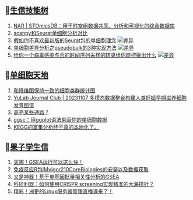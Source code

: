 ## 📝[生信技能树](https://github.com/ixxmu/mp_duty/issues?q=label%3A%E7%94%9F%E4%BF%A1%E6%8A%80%E8%83%BD%E6%A0%91+is%3Aclosed)
<!-- 1issueTable -->

1. [NAR | STOmicsDB：用于时空组数据共享、分析和可视化的综合数据库](https://github.com/ixxmu/mp_duty/issues/4112) 
2. [scanpy和Seurat单细胞分析对比](https://github.com/ixxmu/mp_duty/issues/4111) 
3. [假如你不喜欢最新版的Seurat包的单细胞理念](https://github.com/ixxmu/mp_duty/issues/4093) [![差异](https://img.shields.io/github/labels/ixxmu/mp_duty/差异)](https://github.com/ixxmu/mp_duty/labels/差异)
4. [单细胞差异分析之pseudobulk的3种实现方法](https://github.com/ixxmu/mp_duty/issues/4089) [![差异](https://img.shields.io/github/labels/ixxmu/mp_duty/差异)](https://github.com/ixxmu/mp_duty/labels/差异)
5. [给你一个病毒感染与否的时间序列采样的转录组你能挖掘出什么](https://github.com/ixxmu/mp_duty/issues/4086) [![差异](https://img.shields.io/github/labels/ixxmu/mp_duty/差异)](https://github.com/ixxmu/mp_duty/labels/差异)
<!-- 1issueTable -->
## 📝[单细胞天地](https://github.com/ixxmu/mp_duty/issues?q=label%3A%E5%8D%95%E7%BB%86%E8%83%9E%E5%A4%A9%E5%9C%B0+is%3Aclosed)
<!-- 2issueTable -->

1. [和降维图保持一致的细胞类群统计图](https://github.com/ixxmu/mp_duty/issues/4105) 
2. [YuLab Journal Club | 20231107 多模态数据整合构建人类妊娠早期滋养细胞发育图谱](https://github.com/ixxmu/mp_duty/issues/4096) 
3. [高亮某些通路？](https://github.com/ixxmu/mp_duty/issues/4060) 
4. [ggsc：用ggplot语法来画你的单细胞数据](https://github.com/ixxmu/mp_duty/issues/4021) 
5. [KEGG的富集分析终于真的本地化了。](https://github.com/ixxmu/mp_duty/issues/4013) 
<!-- 2issueTable -->

## 📝[果子学生信](https://github.com/ixxmu/mp_duty/issues?q=label%3A%E6%9E%9C%E5%AD%90%E5%AD%A6%E7%94%9F%E4%BF%A1+is%3Aclosed)
<!-- 3issueTable -->

1. [天哪！GSEA运行可以这么快！](https://github.com/ixxmu/mp_duty/issues/3953) 
2. [免疫反应R包IMvigor210CoreBiologies的安装以及数据获取](https://github.com/ixxmu/mp_duty/issues/3795) 
3. [又是神器！基于单基因批量相关性分析的GSEA](https://github.com/ixxmu/mp_duty/issues/3772) 
4. [科研利器：如何使用CRISPR screening实现精准的大海捞针？](https://github.com/ixxmu/mp_duty/issues/3684) 
5. [精彩！洲更的Linux服务器管理直播课来了！](https://github.com/ixxmu/mp_duty/issues/3659) 
<!-- 3issueTable -->
